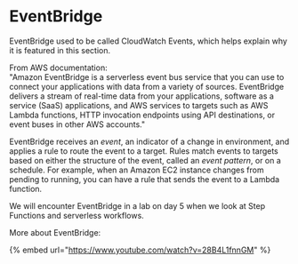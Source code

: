 # EventBridge

EventBridge used to be called CloudWatch Events, which helps explain why it is featured in this section.

From AWS documentation:\
"Amazon EventBridge is a serverless event bus service that you can use to connect your applications with data from a variety of sources. EventBridge delivers a stream of real-time data from your applications, software as a service (SaaS) applications, and AWS services to targets such as AWS Lambda functions, HTTP invocation endpoints using API destinations, or event buses in other AWS accounts."

EventBridge receives an _event_, an indicator of a change in environment, and applies a rule to route the event to a target. Rules match events to targets based on either the structure of the event, called an _event pattern_, or on a schedule. For example, when an Amazon EC2 instance changes from pending to running, you can have a rule that sends the event to a Lambda function.

We will encounter EventBridge in a lab on day 5 when we look at Step Functions and serverless workflows.

More about EventBridge:

{% embed url="https://www.youtube.com/watch?v=28B4L1fnnGM" %}
